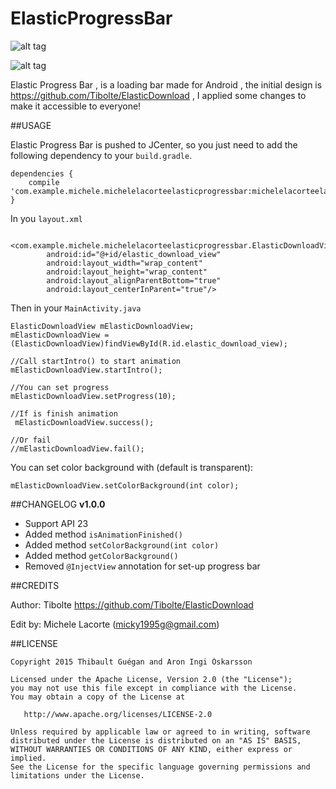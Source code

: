# ElasticProgressBar

![alt tag](https://raw.githubusercontent.com/Tibolte/ElasticDownload/master/success.gif)

![alt tag](https://raw.githubusercontent.com/Tibolte/ElasticDownload/master/fail.gif)

Elastic Progress Bar , is a loading bar made ​​for Android , the initial design is https://github.com/Tibolte/ElasticDownload , I applied some changes to make it accessible to everyone!

##USAGE

Elastic Progress Bar is pushed to JCenter, so you just need to add the following dependency to your `build.gradle`.
```
dependencies {
    compile 'com.example.michele.michelelacorteelasticprogressbar:michelelacorteelasticprogressbar:1.0.0'
}
```
In you `layout.xml`

```
    <com.example.michele.michelelacorteelasticprogressbar.ElasticDownloadView
        android:id="@+id/elastic_download_view"
        android:layout_width="wrap_content"
        android:layout_height="wrap_content"
        android:layout_alignParentBottom="true"
        android:layout_centerInParent="true"/>
```

Then in your `MainActivity.java`

```
ElasticDownloadView mElasticDownloadView;
mElasticDownloadView = (ElasticDownloadView)findViewById(R.id.elastic_download_view);

//Call startIntro() to start animation
mElasticDownloadView.startIntro();

//You can set progress
mElasticDownloadView.setProgress(10);

//If is finish animation
 mElasticDownloadView.success();
 
//Or fail
//mElasticDownloadView.fail();
```

You can set color background with (default is transparent):

```
mElasticDownloadView.setColorBackground(int color);
```

##CHANGELOG
**v1.0.0**
- Support API 23
- Added method `isAnimationFinished()`
- Added method `setColorBackground(int color)`
- Added method `getColorBackground()`
- Removed `@InjectView` annotation for set-up progress bar

##CREDITS

Author: Tibolte https://github.com/Tibolte/ElasticDownload

Edit by: Michele Lacorte (micky1995g@gmail.com)

##LICENSE

```
Copyright 2015 Thibault Guégan and Aron Ingi Óskarsson

Licensed under the Apache License, Version 2.0 (the "License");
you may not use this file except in compliance with the License.
You may obtain a copy of the License at

   http://www.apache.org/licenses/LICENSE-2.0

Unless required by applicable law or agreed to in writing, software
distributed under the License is distributed on an "AS IS" BASIS,
WITHOUT WARRANTIES OR CONDITIONS OF ANY KIND, either express or implied.
See the License for the specific language governing permissions and
limitations under the License.
```
